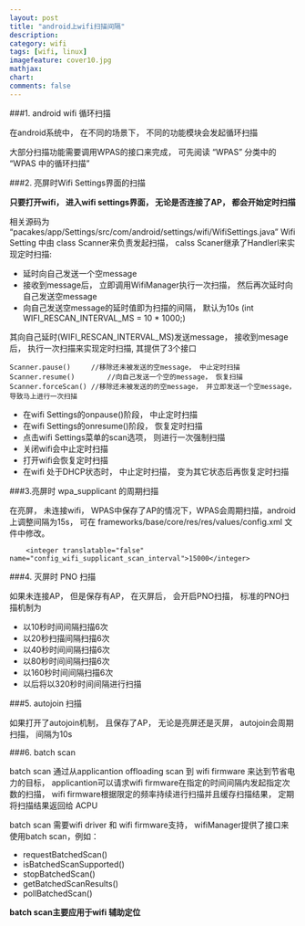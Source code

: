 ```yaml
---
layout: post
title: "android上wifi扫描间隔"
description:
category: wifi
tags: [wifi, linux]
imagefeature: cover10.jpg
mathjax: 
chart:
comments: false
---
```


###1. android wifi 循环扫描

在android系统中， 在不同的场景下， 不同的功能模块会发起循环扫描

大部分扫描功能需要调用WPAS的接口来完成， 可先阅读 “WPAS” 分类中的 “WPAS 中的循环扫描”

###2. 亮屏时Wifi Settings界面的扫描

**只要打开wifi， 进入wifi settings界面， 无论是否连接了AP， 都会开始定时扫描**

相关源码为 “pacakes/app/Settings/src/com/android/settings/wifi/WifiSettings.java”
Wifi Setting 中由 class  Scanner来负责发起扫描， calss Scaner继承了Handlerl来实现定时扫描:

+ 延时向自己发送一个空message
+ 接收到message后， 立即调用WifiManager执行一次扫描， 然后再次延时向自己发送空message
+ 向自己发送空message的延时值即为扫描的间隔， 默认为10s  (int WIFI_RESCAN_INTERVAL_MS = 10 * 1000;)

其向自己延时(WIFI_RESCAN_INTERVAL_MS)发送message， 接收到mesage后， 执行一次扫描来实现定时扫描, 其提供了3个接口

	Scanner.pause()		//移除还未被发送的空message， 中止定时扫描
	Scanner.resume()		//向自己发送一个空的message， 恢复扫描
	Scanner.forceScan()	//移除还未被发送的的空message， 并立即发送一个空message， 导致马上进行一次扫描

+ 在wifi Settings的onpause()阶段， 中止定时扫描
+ 在wifi Settings的onresume()阶段， 恢复定时扫描
+ 点击wifi Settings菜单的scan选项， 则进行一次强制扫描
+ 关闭wifi会中止定时扫描
+ 打开wifi会恢复定时扫描
+ 在wifi 处于DHCP状态时， 中止定时扫描， 变为其它状态后再恢复定时扫描

###3.亮屏时 wpa_supplicant 的周期扫描

在亮屏， 未连接wifi， WPAS中保存了AP的情况下，WPAS会周期扫描，android上调整间隔为15s， 可在 frameworks/base/core/res/res/values/config.xml 文件中修改。

        <integer translatable="false" name="config_wifi_supplicant_scan_interval">15000</integer>

###4. 灭屏时 PNO 扫描

如果未连接AP， 但是保存有AP， 在灭屏后， 会开启PNO扫描， 标准的PNO扫描机制为

+ 以10秒时间间隔扫描6次
+ 以20秒扫描间隔扫描6次
+ 以40秒时间间隔扫描6次
+ 以80秒时间间隔扫描6次
+ 以160秒时间间隔扫描6次
+ 以后将以320秒时间间隔进行扫描

###5. autojoin 扫描

如果打开了autojoin机制， 且保存了AP， 无论是亮屏还是灭屏， autojoin会周期扫描， 间隔为10s 

###6. batch scan

batch scan 通过从applicantion offloading scan 到 wifi firmware 来达到节省电力的目标， applicantion可以请求wifi firmware在指定的时间间隔内发起指定次数的扫描， wifi firmware根据限定的频率持续进行扫描并且缓存扫描结果， 定期将扫描结果返回给 ACPU

batch scan 需要wifi driver 和 wifi firmware支持， wifiManager提供了接口来使用batch scan，例如：

+ requestBatchedScan()
+ isBatchedScanSupported()
+ stopBatchedScan()
+ getBatchedScanResults()
+ pollBatchedScan()

**batch scan主要应用于wifi 辅助定位**